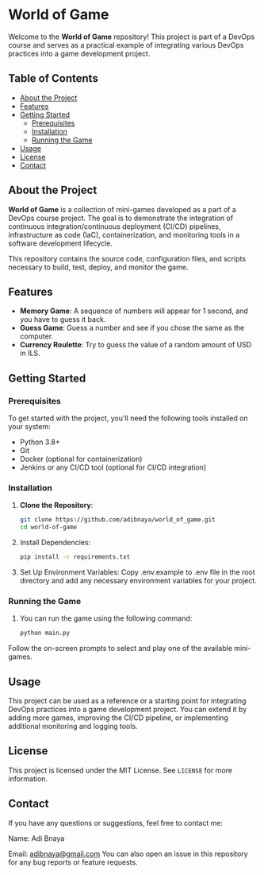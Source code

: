 # World of Game

Welcome to the **World of Game** repository! This project is part of a DevOps course and serves as a practical example of integrating various DevOps practices into a game development project.

## Table of Contents

- [About the Project](#about-the-project)
- [Features](#features)
- [Getting Started](#getting-started)
  - [Prerequisites](#prerequisites)
  - [Installation](#installation)
  - [Running the Game](#running-the-game)
- [Usage](#usage)
- [License](#license)
- [Contact](#contact)

## About the Project

**World of Game** is a collection of mini-games developed as a part of a DevOps course project. The goal is to demonstrate the integration of continuous integration/continuous deployment (CI/CD) pipelines, infrastructure as code (IaC), containerization, and monitoring tools in a software development lifecycle.

This repository contains the source code, configuration files, and scripts necessary to build, test, deploy, and monitor the game.

## Features

- **Memory Game**: A sequence of numbers will appear for 1 second, and you have to guess it back.
- **Guess Game**: Guess a number and see if you chose the same as the computer.
- **Currency Roulette**: Try to guess the value of a random amount of USD in ILS.

## Getting Started

### Prerequisites

To get started with the project, you'll need the following tools installed on your system:

- Python 3.8+
- Git
- Docker (optional for containerization)
- Jenkins or any CI/CD tool (optional for CI/CD integration)

### Installation

1. **Clone the Repository**:
   ```sh
   git clone https://github.com/adibnaya/world_of_game.git
   cd world-of-game
   
2. Install Dependencies:
   ```sh
   pip install -r requirements.txt
   ```
   
3. Set Up Environment Variables:
Copy .env.example to .env file in the root directory and add any necessary environment variables for your project.

### Running the Game

1. You can run the game using the following command: 
    ```sh
    python main.py
    ```
Follow the on-screen prompts to select and play one of the available mini-games.

## Usage
This project can be used as a reference or a starting point for integrating DevOps practices into a game development project. You can extend it by adding more games, improving the CI/CD pipeline, or implementing additional monitoring and logging tools.

## License
This project is licensed under the MIT License. See `LICENSE` for more information.

## Contact
If you have any questions or suggestions, feel free to contact me:

Name: Adi Bnaya

Email: adibnaya@gmail.com
You can also open an issue in this repository for any bug reports or feature requests.

